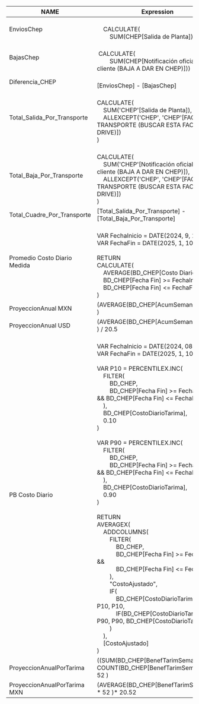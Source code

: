 
| NAME                         | Expression                                                                                                                                                                                                                                                                                                                                                                                                                                                                                                                                                                                                                                                                                                                                                                                                                                                                                                                                                         | FormatString                                                           |
| ---------------------------- | ------------------------------------------------------------------------------------------------------------------------------------------------------------------------------------------------------------------------------------------------------------------------------------------------------------------------------------------------------------------------------------------------------------------------------------------------------------------------------------------------------------------------------------------------------------------------------------------------------------------------------------------------------------------------------------------------------------------------------------------------------------------------------------------------------------------------------------------------------------------------------------------------------------------------------------------------------------------ | ---------------------------------------------------------------------- |
| EnviosChep                   | <br>    CALCULATE(<br>        SUM(CHEP[Salida de Planta]))                                                                                                                                                                                                                                                                                                                                                                                                                                                                                                                                                                                                                                                                                                                                                                                                                                                                                                         | 0                                                                      |
| BajasChep                    | <br> CALCULATE(<br>        SUM(CHEP[Notificación oficial del cliente (BAJA A DAR EN CHEP)]))                                                                                                                                                                                                                                                                                                                                                                                                                                                                                                                                                                                                                                                                                                                                                                                                                                                                       | 0                                                                      |
| Diferencia_CHEP              | <br>[EnviosChep] - [BajasChep]                                                                                                                                                                                                                                                                                                                                                                                                                                                                                                                                                                                                                                                                                                                                                                                                                                                                                                                                     | 0                                                                      |
| Total_Salida_Por_Transporte  | <br>CALCULATE(<br>    SUM('CHEP'[Salida de Planta]),<br>    ALLEXCEPT('CHEP', 'CHEP'[FACTURA TRANSPORTE (BUSCAR ESTA FACT EN DRIVE)])<br>)                                                                                                                                                                                                                                                                                                                                                                                                                                                                                                                                                                                                                                                                                                                                                                                                                         | 0                                                                      |
| Total_Baja_Por_Transporte    | <br>CALCULATE(<br>    SUM('CHEP'[Notificación oficial del cliente (BAJA A DAR EN CHEP)]),<br>    ALLEXCEPT('CHEP', 'CHEP'[FACTURA TRANSPORTE (BUSCAR ESTA FACT EN DRIVE)])<br>)                                                                                                                                                                                                                                                                                                                                                                                                                                                                                                                                                                                                                                                                                                                                                                                    | 0                                                                      |
| Total_Cuadre_Por_Transporte  | [Total_Salida_Por_Transporte] - [Total_Baja_Por_Transporte]                                                                                                                                                                                                                                                                                                                                                                                                                                                                                                                                                                                                                                                                                                                                                                                                                                                                                                        | 0                                                                      |
| Promedio Costo Diario Medida | <br>VAR FechaInicio = DATE(2024, 9, 1)<br>VAR FechaFin = DATE(2025, 1, 10)<br><br>RETURN<br>CALCULATE(<br>    AVERAGE(BD_CHEP[Costo Diario]),<br>    BD_CHEP[Fecha Fin] >= FechaInicio,<br>    BD_CHEP[Fecha Fin] <= FechaFin<br>)                                                                                                                                                                                                                                                                                                                                                                                                                                                                                                                                                                                                                                                                                                                                 |                                                                        |
| ProyeccionAnual MXN          | (AVERAGE(BD_CHEP[AcumSemanal]) \* 52 )                                                                                                                                                                                                                                                                                                                                                                                                                                                                                                                                                                                                                                                                                                                                                                                                                                                                                                                             |
| ProyeccionAnual USD          | (AVERAGE(BD_CHEP[AcumSemanal]) \* 52 ) / 20.5                                                                                                                                                                                                                                                                                                                                                                                                                                                                                                                                                                                                                                                                                                                                                                                                                                                                                                                      |
| PB Costo Diario              | <br>VAR FechaInicio = DATE(2024, 08, 10)<br>VAR FechaFin = DATE(2025, 1, 10)<br><br>VAR P10 = PERCENTILEX.INC(<br>    FILTER(<br>        BD_CHEP,<br>        BD_CHEP[Fecha Fin] >= FechaInicio && BD_CHEP[Fecha Fin] <= FechaFin<br>    ),<br>    BD_CHEP[CostoDiarioTarima],<br>    0.10<br>)<br><br>VAR P90 = PERCENTILEX.INC(<br>    FILTER(<br>        BD_CHEP,<br>        BD_CHEP[Fecha Fin] >= FechaInicio && BD_CHEP[Fecha Fin] <= FechaFin<br>    ),<br>    BD_CHEP[CostoDiarioTarima],<br>    0.90<br>)<br><br>RETURN<br>AVERAGEX(<br>    ADDCOLUMNS(<br>        FILTER(<br>            BD_CHEP,<br>            BD_CHEP[Fecha Fin] >= FechaInicio &&<br>            BD_CHEP[Fecha Fin] <= FechaFin<br>        ),<br>        "CostoAjustado",<br>        IF(<br>            BD_CHEP[CostoDiarioTarima] < P10, P10,<br>            IF(BD_CHEP[CostoDiarioTarima] > P90, P90, BD_CHEP[CostoDiarioTarima])<br>        )<br>    ),<br>    [CostoAjustado]<br>) |                                                                        |
| ProyeccionAnualPorTarima     | ((SUM(BD_CHEP[BenefTarimSemanal]) / COUNT(BD_CHEP[BenefTarimSemanal])) \* 52 )                                                                                                                                                                                                                                                                                                                                                                                                                                                                                                                                                                                                                                                                                                                                                                                                                                                                                     | \\$#,0.###############;(\\$#,0.###############);\\$#,0.############### |
| ProyeccionAnualPorTarima MXN | (AVERAGE(BD_CHEP[BenefTarimSemanal]) \* 52 )\* 20.52                                                                                                                                                                                                                                                                                                                                                                                                                                                                                                                                                                                                                                                                                                                                                                                                                                                                                                               | \\$#,0.###############;(\\$#,0.###############);\\$#,0.############### |
